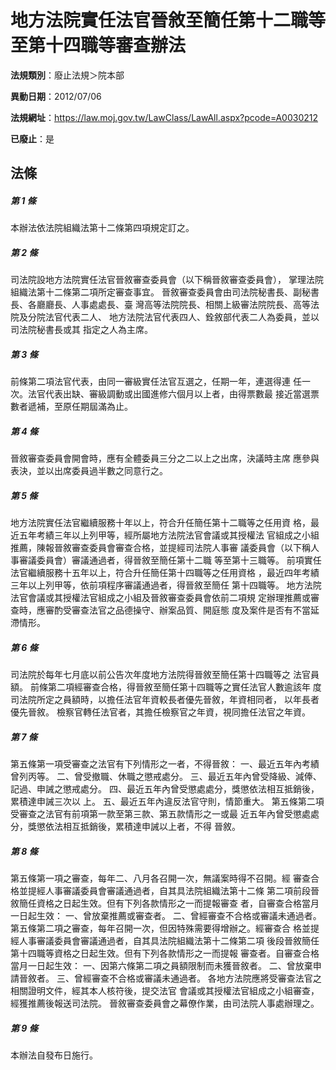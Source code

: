 # 地方法院實任法官晉敘至簡任第十二職等至第十四職等審查辦法

**法規類別**：廢止法規＞院本部

**異動日期**：2012/07/06  

**法規網址**：https://law.moj.gov.tw/LawClass/LawAll.aspx?pcode=A0030212

**已廢止**：是



## 法條
##### 第 1 條
本辦法依法院組織法第十二條第四項規定訂之。

##### 第 2 條
司法院設地方法院實任法官晉敘審查委員會（以下稱晉敘審查委員會），
掌理法院組織法第十二條第二項所定審查事宜。
晉敘審查委員會由司法院秘書長、副秘書長、各廳廳長、人事處處長、臺
灣高等法院院長、相關上級審法院院長、高等法院及分院法官代表二人、
地方法院法官代表四人、銓敘部代表二人為委員，並以司法院秘書長或其
指定之人為主席。

##### 第 3 條
前條第二項法官代表，由同一審級實任法官互選之，任期一年，連選得連
任一次。法官代表出缺、審級調動或出國進修六個月以上者，由得票數最
接近當選票數者遞補，至原任期屆滿為止。

##### 第 4 條
晉敘審查委員會開會時，應有全體委員三分之二以上之出席，決議時主席
應參與表決，並以出席委員過半數之同意行之。

##### 第 5 條
地方法院實任法官繼續服務十年以上，符合升任簡任第十二職等之任用資
格，最近五年考績三年以上列甲等，經所屬地方法院法官會議或其授權法
官組成之小組推薦，陳報晉敘審查委員會審查合格，並提經司法院人事審
議委員會（以下稱人事審議委員會）審議通過者，得晉敘至簡任第十二職
等至第十三職等。
前項實任法官繼續服務十五年以上，符合升任簡任第十四職等之任用資格
，最近四年考績三年以上列甲等，依前項程序審議通過者，得晉敘至簡任
第十四職等。
地方法院法官會議或其授權法官組成之小組及晉敘審查委員會依前二項規
定辦理推薦或審查時，應審酌受審查法官之品德操守、辦案品質、開庭態
度及案件是否有不當延滯情形。

##### 第 6 條
司法院於每年七月底以前公告次年度地方法院得晉敘至簡任第十四職等之
法官員額。
前條第二項經審查合格，得晉敘至簡任第十四職等之實任法官人數逾該年
度司法院所定之員額時，以擔任法官年資較長者優先晉敘，年資相同者，
以年長者優先晉敘。
檢察官轉任法官者，其擔任檢察官之年資，視同擔任法官之年資。

##### 第 7 條
第五條第一項受審查之法官有下列情形之一者，不得晉敘：
一、最近五年內考績曾列丙等。
二、曾受撤職、休職之懲戒處分。
三、最近五年內曾受降級、減俸、記過、申誡之懲戒處分。
四、最近五年內曾受懲處處分，獎懲依法相互抵銷後，累積達申誡三次以
    上。
五、最近五年內違反法官守則，情節重大。
第五條第二項受審查之法官有前項第一款至第三款、第五款情形之一或最
近五年內曾受懲處處分，獎懲依法相互抵銷後，累積達申誡以上者，不得
晉敘。

##### 第 8 條
第五條第一項之審查，每年二、八月各召開一次，無議案時得不召開。經
審查合格並提經人事審議委員會審議通過者，自其具法院組織法第十二條
第二項前段晉敘簡任資格之日起生效。但有下列各款情形之一而提報審查
者，自審查合格當月一日起生效：
一、曾放棄推薦或審查者。
二、曾經審查不合格或審議未通過者。
第五條第二項之審查，每年召開一次，但因特殊需要得增辦之。經審查合
格並提經人事審議委員會審議通過者，自其具法院組織法第十二條第二項
後段晉敘簡任第十四職等資格之日起生效。但有下列各款情形之一而提報
審查者。自審查合格當月一日起生效：
一、因第六條第二項之員額限制而未獲晉敘者。
二、曾放棄申請晉敘者。
三、曾經審查不合格或審議未通過者。
各地方法院應將受審查法官之相關證明文件，經其本人核符後，提交法官
會議或其授權法官組成之小組審查，經獲推薦後報送司法院。
晉敘審查委員會之幕僚作業，由司法院人事處辦理之。

##### 第 9 條
本辦法自發布日施行。


